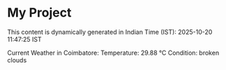 # My Project

This content is dynamically generated in Indian Time (IST): 2025-10-20 11:47:25 IST


Current Weather in Coimbatore:
Temperature: 29.88 °C
Condition: broken clouds
